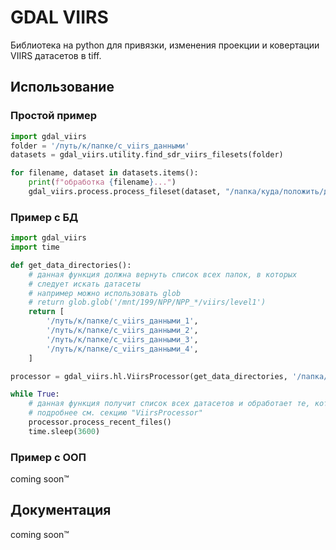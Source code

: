 # GDAL VIIRS

Библиотека на python для привязки, изменения проекции 
и ковертации VIIRS датасетов в tiff.

## Использование

### Простой пример

```python
import gdal_viirs
folder = '/путь/к/папке/с_viirs_данными'
datasets = gdal_viirs.utility.find_sdr_viirs_filesets(folder)

for filename, dataset in datasets.items():
    print(f"обработка {filename}...")
    gdal_viirs.process.process_fileset(dataset, "/папка/куда/положить/данные")
``` 

### Пример с БД

```python
import gdal_viirs
import time

def get_data_directories():
    # данная функция должна вернуть список всех папок, в которых 
    # следует искать датасеты
    # например можно использовать glob
    # return glob.glob('/mnt/199/NPP/NPP_*/viirs/level1')
    return [
        '/путь/к/папке/с_viirs_данными_1',
        '/путь/к/папке/с_viirs_данными_2',
        '/путь/к/папке/с_viirs_данными_3',
        '/путь/к/папке/с_viirs_данными_4',
    ]

processor = gdal_viirs.hl.ViirsProcessor(get_data_directories, '/папка/для/выходных/данных')

while True:
    # данная функция получит список всех датасетов и обработает те, которые еще не были обработаны
    # подробнее см. секцию "ViirsProcessor"
    processor.process_recent_files()
    time.sleep(3600)
```

### Пример с ООП
coming soon™

## Документация
coming soon™
